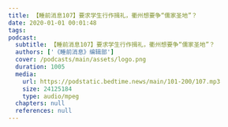 ```yaml
---
title: 【睡前消息107】要求学生行作揖礼，衢州想要争“儒家圣地”？
date: 2020-01-01 00:01:48
tags:
podcast:
  subtitle: 【睡前消息107】要求学生行作揖礼，衢州想要争“儒家圣地”？
  authors: ['《睡前消息》编辑部']
  cover: /podcasts/main/assets/logo.png
  duration: 1005
  media:
    url: https://podstatic.bedtime.news/main/101-200/107.mp3
    size: 24125184
    type: audio/mpeg
  chapters: null
  references: null
---
```

